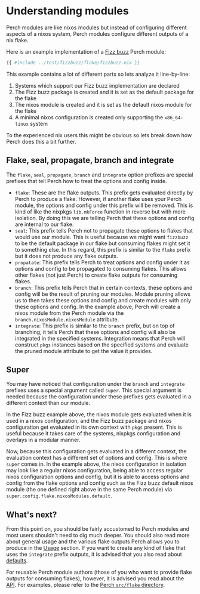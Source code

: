 # Understanding modules

Perch modules are like nixos modules but instead of configuring different
aspects of a nixos system, Perch modules configure different outputs of a nix
flake.

Here is an example implementation of a
[Fizz buzz](https://en.wikipedia.org/wiki/Fizz_buzz) Perch module:

<!-- markdownlint-disable MD013 -->

```nix
{{ #include ../test/fizzbuzz/flake/fizzbuzz.nix }}
```

<!-- markdownlint-enable MD013 -->

This example contains a lot of different parts so lets analyze it line-by-line:

1. Systems which support our Fizz buzz implementation are declared
2. The Fizz buzz package is created and it is set as the default package for the
   flake
3. The nixos module is created and it is set as the default nixos module for the
   flake
4. A minimal nixos configuration is created only supporting the `x86_64-linux`
   system

To the experienced nix users this might be obvious so lets break down how Perch
does this a bit further.

## Flake, seal, propagate, branch and integrate

The `flake`, `seal`, `propagate`, `branch` and `integrate` option prefixes are
special prefixes that tell Perch how to treat the options and config inside.

- `flake`: These are the flake outputs. This prefix gets evaluated directly by
  Perch to produce a flake. However, if another flake uses your Perch module,
  the options and config under this prefix will be removed. This is kind of like
  the nixpkgs `lib.mkForce` function in reverse but with more isolation. By
  doing this we are telling Perch that these options and config are internal to
  our flake.
- `seal`: This prefix tells Perch not to propagate these options to flakes that
  would use our module. This is useful because we might want `fizzbuzz` to be
  the default package in our flake but consuming flakes might set it to
  something else. In this regard, this prefix is similar to the `flake` prefix
  but it does not produce any flake outputs.
- `propatate`: This prefix tells Perch to treat options and config under it as
  options and config to be propagated to consuming flakes. This allows other
  flakes (not just Perch) to create flake outputs for consuming flakes.
- `branch`: This prefix tells Perch that in certain contexts, these options and
  config will be the result of pruning our modules. Module pruning allows us to
  then takes these options and config and create modules with only these options
  and config. In the example above, Perch will create a nixos module from the
  Perch module via the `branch.nixosModule.nixosModule` attribute.
- `integrate`: This prefix is similar to the `branch` prefix, but on top of
  branching, it tells Perch that these options and config will also be
  integrated in the specified systems. Integration means that Perch will
  construct `pkgs` instances based on the specified systems and evaluate the
  pruned module attribute to get the value it provides.

## Super

You may have noticed that configuration under the `branch` and `integrate`
prefixes uses a special argument called `super`. This special argument is needed
because the configuration under these prefixes gets evaluated in a different
context than our module.

In the Fizz buzz example above, the nixos module gets evaluated when it is used
in a nixos configuration, and the Fizz buzz package and nixos configuration get
evaluated in its own context with `pkgs` present. This is useful because it
takes care of the systems, nixpkgs configuration and overlays in a modular
manner.

Now, because this configuration gets evaluated in a different context, the
evaluation context has a different set of options and config. This is where
`super` comes in. In the example above, the nixos configuration in isolation may
look like a regular nixos configuration, being able to access regular nixos
configuration options and config, but it is able to access options and config
from the flake options and config such as the Fizz buzz default nixos module
(the one defined right above in the same Perch module) via
`super.config.flake.nixosModules.default`.

## What's next?

From this point on, you should be fairly accustomed to Perch modules and most
users shouldn't need to dig much deeper. You should also read more about general
usage and the various flake outputs Perch allows you to produce in the
[Usage](./usage/index.md) section. If you want to create any kind of flake that
uses the `integrate` prefix outputs, it is advised that you also read about
[defaults](./usage/defaults.md).

For reusable Perch module authors (those of you who want to provide flake
outputs for consuming flakes), however, it is advised you read about the
[API](./api/index.md). For examples, please refer to the [Perch
`src/flake` directory].

[Perch `src/flake` directory]:
  https://github.com/altibiz/perch/blob/main/src/flake
